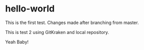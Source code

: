 # hello-world

This is the first test. Changes made after branching from master.

This is test 2 using GitKraken and local repository.

Yeah Baby!